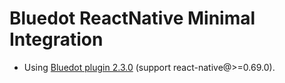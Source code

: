# Bluedot ReactNative Minimal Integration

- Using [Bluedot plugin 2.3.0](https://github.com/Bluedot-Innovation/Bluedot-React-Native-Plugin) (support react-native@>=0.69.0).
